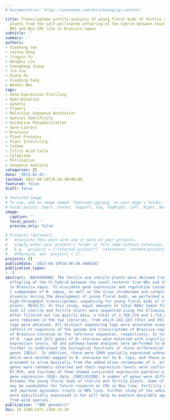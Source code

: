```yaml
---
# Documentation: https://wowchemy.com/docs/managing-content/

title: Transcriptome profile analysis of young floral buds of fertile and sterile
  plants from the self-pollinated offspring of the hybrid between novel restorer line
  NR1 and Nsa CMS line in Brassica napus
subtitle: ''
summary: ''
authors:
- Xiaohong Yan
- Caihua Dong
- Jingyin Yu
- Wanghui Liu
- Chenghong Jiang
- Jia Liu
- Qiong Hu
- Xiaoping Fang
- Wenhui Wei
tags:
- Gene Expression Profiling
- Hybridization
- Genetic
- Flowers
- Molecular Sequence Annotation
- Species Specificity
- Oxidative Phosphorylation
- Gene Library
- Brassica
- Plant Proteins
- Plant Infertility
- Carbon
- Citric Acid Cycle
- Cytoplasm
- Pollination
- Sequence Analysis
categories: []
date: '2013-01-01'
lastmod: 2022-08-19T18:46:38+08:00
featured: false
draft: false

# Featured image
# To use, add an image named `featured.jpg/png` to your page's folder.
# Focal points: Smart, Center, TopLeft, Top, TopRight, Left, Right, BottomLeft, Bottom, BottomRight.
image:
  caption: ''
  focal_point: ''
  preview_only: false

# Projects (optional).
#   Associate this post with one or more of your projects.
#   Simply enter your project's folder or file name without extension.
#   E.g. `projects = ["internal-project"]` references `content/project/deep-learning/index.md`.
#   Otherwise, set `projects = []`.
projects: []
publishDate: '2022-08-19T10:46:38.448624Z'
publication_types:
- '2'
abstract: 'BACKGROUND: The fertile and sterile plants were derived from the self-pollinated
  offspring of the F1 hybrid between the novel restorer line NR1 and the Nsa CMS line
  in Brassica napus. To elucidate gene expression and regulation caused by the A and
  C subgenomes of B. napus, as well as the alien chromosome and cytoplasm from Sinapis
  arvensis during the development of young floral buds, we performed a genome-wide
  high-throughput transcriptomic sequencing for young floral buds of sterile and fertile
  plants. RESULTS: In this study, equal amounts of total RNAs taken from young floral
  buds of sterile and fertile plants were sequenced using the Illumina/Solexa platform.
  After filtered out low quality data, a total of 2,760,574 and 2,714,441 clean tags
  were remained in the two libraries, from which 242,163 (Ste) and 253,507 (Fer) distinct
  tags were obtained. All distinct sequencing tags were annotated using all possible
  CATG+17-nt sequences of the genome and transcriptome of Brassica rapa and those
  of Brassica oleracea as the reference sequences, respectively. In total, 3231 genes
  of B. rapa and 3371 genes of B. oleracea were detected with significant differential
  expression levels. GO and pathway-based analyses were performed to determine and
  further to understand the biological functions of those differentially expressed
  genes (DEGs). In addition, there were 1089 specially expressed unknown tags in Fer,
  which were neither mapped to B. oleracea nor to B. rapa, and these unique tags were
  presumed to arise basically from the added alien chromosome of S. arvensis. Fifteen
  genes were randomly selected and their expression levels were confirmed by quantitative
  RT-PCR, and fourteen of them showed consistent expression patterns with the digital
  gene expression (DGE) data. CONCLUSIONS: A number of genes were differentially expressed
  between the young floral buds of sterile and fertile plants. Some of these genes
  may be candidates for future research on CMS in Nsa line, fertility restoration
  and improved agronomic traits in NR1 line. Further study of the unknown tags which
  were specifically expressed in Fer will help to explore desirable agronomic traits
  from wild species.'
publication: '*BMC genomics*'
doi: 10.1186/1471-2164-14-26
---
```

